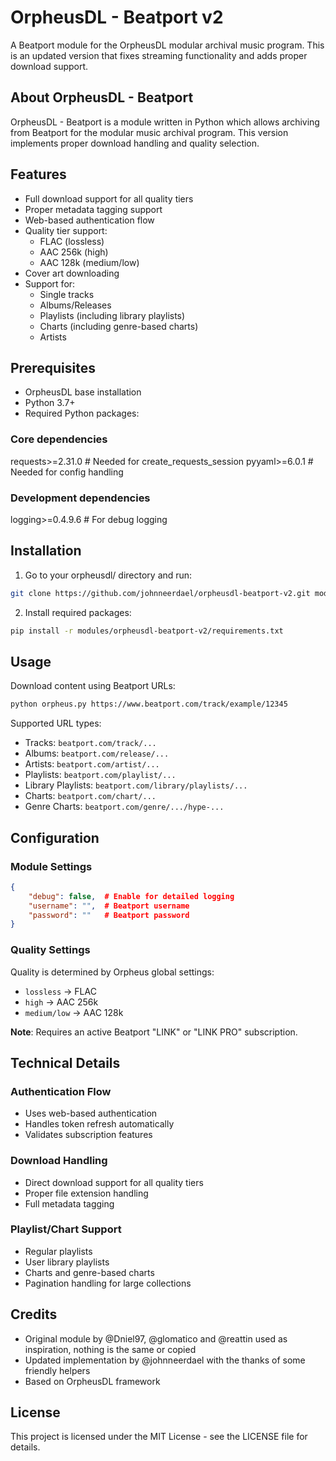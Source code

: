 # OrpheusDL - Beatport v2

A Beatport module for the OrpheusDL modular archival music program. This is an updated version that fixes streaming functionality and adds proper download support.

## About OrpheusDL - Beatport

OrpheusDL - Beatport is a module written in Python which allows archiving from Beatport for the modular music archival program. This version implements proper download handling and quality selection.

## Features

- Full download support for all quality tiers
- Proper metadata tagging support
- Web-based authentication flow
- Quality tier support:
  - FLAC (lossless)
  - AAC 256k (high)
  - AAC 128k (medium/low)
- Cover art downloading
- Support for:
  - Single tracks
  - Albums/Releases
  - Playlists (including library playlists)
  - Charts (including genre-based charts)
  - Artists

## Prerequisites

- OrpheusDL base installation
- Python 3.7+
- Required Python packages:
### Core dependencies
requests>=2.31.0  # Needed for create_requests_session
pyyaml>=6.0.1    # Needed for config handling

### Development dependencies
logging>=0.4.9.6  # For debug logging

## Installation

1. Go to your orpheusdl/ directory and run:

```bash
git clone https://github.com/johnneerdael/orpheusdl-beatport-v2.git modules/beatport
```

2. Install required packages:

```bash
pip install -r modules/orpheusdl-beatport-v2/requirements.txt
```

## Usage

Download content using Beatport URLs:

```bash
python orpheus.py https://www.beatport.com/track/example/12345
```

Supported URL types:
- Tracks: `beatport.com/track/...`
- Albums: `beatport.com/release/...`
- Artists: `beatport.com/artist/...`
- Playlists: `beatport.com/playlist/...`
- Library Playlists: `beatport.com/library/playlists/...`
- Charts: `beatport.com/chart/...`
- Genre Charts: `beatport.com/genre/.../hype-...`

## Configuration

### Module Settings
```json
{
    "debug": false,  # Enable for detailed logging
    "username": "",  # Beatport username
    "password": ""   # Beatport password
}
```

### Quality Settings
Quality is determined by Orpheus global settings:
- `lossless` -> FLAC
- `high` -> AAC 256k
- `medium/low` -> AAC 128k

**Note**: Requires an active Beatport "LINK" or "LINK PRO" subscription.

## Technical Details

### Authentication Flow
- Uses web-based authentication
- Handles token refresh automatically
- Validates subscription features

### Download Handling
- Direct download support for all quality tiers
- Proper file extension handling
- Full metadata tagging

### Playlist/Chart Support
- Regular playlists
- User library playlists
- Charts and genre-based charts
- Pagination handling for large collections

## Credits

- Original module by @Dniel97, @glomatico and @reattin used as inspiration, nothing is the same or copied
- Updated implementation by @johnneerdael with the thanks of some friendly helpers
- Based on OrpheusDL framework

## License

This project is licensed under the MIT License - see the LICENSE file for details.
